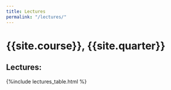 ```yaml
---
title: Lectures
permalink: "/lectures/"
---
```


# {{site.course}}, {{site.quarter}}

<h2 id="homework">Lectures:</h2>
{%include lectures_table.html %}

